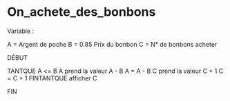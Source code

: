 # On_achete_des_bonbons
Variable :

A = Argent de poche
B = 0.85 Prix du bonbon
C = N° de bonbons acheter




DÉBUT

TANTQUE A <= B
A prend la valeur A - B
A = A - B
C prend la valeur C + 1
C = C + 1
FINTANTQUE
afficher C

FIN



